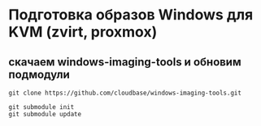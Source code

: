 # Подготовка образов Windows для KVM (zvirt, proxmox)

## скачаем windows-imaging-tools и обновим подмодули

```shell
git clone https://github.com/cloudbase/windows-imaging-tools.git

git submodule init
git submodule update
```
